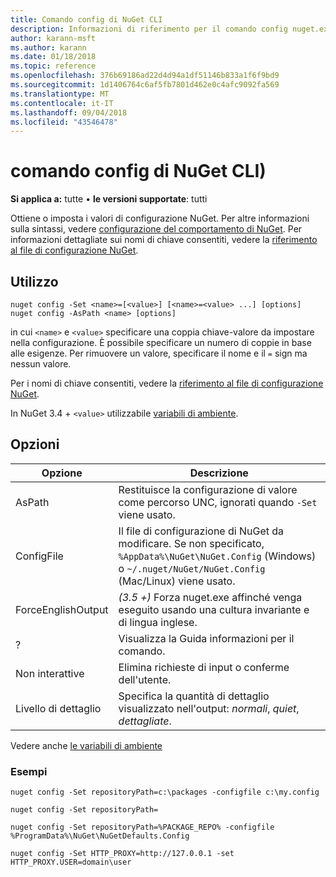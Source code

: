 ```yaml
---
title: Comando config di NuGet CLI
description: Informazioni di riferimento per il comando config nuget.exe
author: karann-msft
ms.author: karann
ms.date: 01/18/2018
ms.topic: reference
ms.openlocfilehash: 376b69186ad22d4d94a1df51146b833a1f6f9bd9
ms.sourcegitcommit: 1d1406764c6af5fb7801d462e0c4afc9092fa569
ms.translationtype: MT
ms.contentlocale: it-IT
ms.lasthandoff: 09/04/2018
ms.locfileid: "43546478"
---
```

# <a name="config-command-nuget-cli"></a>comando config di NuGet CLI)

**Si applica a:** tutte &bullet; **le versioni supportate**: tutti

Ottiene o imposta i valori di configurazione NuGet. Per altre informazioni sulla sintassi, vedere [configurazione del comportamento di NuGet](../consume-packages/configuring-nuget-behavior.md). Per informazioni dettagliate sui nomi di chiave consentiti, vedere la [riferimento al file di configurazione NuGet](../reference/nuget-config-file.md).

## <a name="usage"></a>Utilizzo

```cli
nuget config -Set <name>=[<value>] [<name>=<value> ...] [options]
nuget config -AsPath <name> [options]
```

in cui `<name>` e `<value>` specificare una coppia chiave-valore da impostare nella configurazione. È possibile specificare un numero di coppie in base alle esigenze. Per rimuovere un valore, specificare il nome e il `=` sign ma nessun valore.

Per i nomi di chiave consentiti, vedere la [riferimento al file di configurazione NuGet](../reference/nuget-config-file.md).

In NuGet 3.4 + `<value>` utilizzabile [variabili di ambiente](cli-ref-environment-variables.md).

## <a name="options"></a>Opzioni

| Opzione | Descrizione |
| --- | --- |
| AsPath | Restituisce la configurazione di valore come percorso UNC, ignorati quando `-Set` viene usato. |
| ConfigFile | Il file di configurazione di NuGet da modificare. Se non specificato, `%AppData%\NuGet\NuGet.Config` (Windows) o `~/.nuget/NuGet/NuGet.Config` (Mac/Linux) viene usato.|
| ForceEnglishOutput | *(3.5 +)*  Forza nuget.exe affinché venga eseguito usando una cultura invariante e di lingua inglese. |
| ? | Visualizza la Guida informazioni per il comando. |
| Non interattive | Elimina richieste di input o conferme dell'utente. |
| Livello di dettaglio | Specifica la quantità di dettaglio visualizzato nell'output: *normali*, *quiet*, *dettagliate*. |

Vedere anche [le variabili di ambiente](cli-ref-environment-variables.md)

### <a name="examples"></a>Esempi

```cli
nuget config -Set repositoryPath=c:\packages -configfile c:\my.config

nuget config -Set repositoryPath=

nuget config -Set repositoryPath=%PACKAGE_REPO% -configfile %ProgramData%\NuGet\NuGetDefaults.Config

nuget config -Set HTTP_PROXY=http://127.0.0.1 -set HTTP_PROXY.USER=domain\user
```

